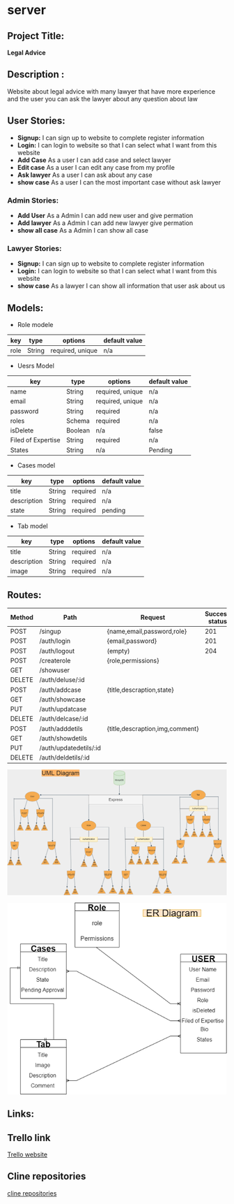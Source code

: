 # server

## Project Title:
**Legal Advice**

## Description :
Website about legal advice with many lawyer that have more experience and the user you can ask the lawyer about any question about law

## User Stories:

- **Signup:**  I can sign up to website to complete register information 
- **Login:**  I can login to website so that I can select what I want from this website 
- **Add Case** As a user I can add case and select lawyer
- **Edit case** As a user I can edit any case from my profile 
- **Ask lawyer** As a user I can ask about any case 
- **show case** As a user I can the most important case without ask lawyer

### Admin Stories:
- **Add User** As a Admin I can add new user and give permation 
- **Add lawyer** As a Admin I can add new lawyer give permation  
- **show  all case** As a Admin I can show all case

### Lawyer Stories: 
- **Signup:**  I can sign up to website to complete register information 
- **Login:**  I can login to website so that I can select what I want from this website 
- **show case** As a lawyer I can show all information that user ask about us 

## Models:

* Role modele

| key        | type            | options          | default value |
| ---------- | --------------- | ---------------- | ------------- |
| role       | String          | required, unique | n/a           |


* Uesrs Model

| key        | type            | options          | default value |
| ---------- | --------------- | ---------------- | ------------- |
| name       | String          | required, unique | n/a           |
| email      | String          | required, unique | n/a           |
| password   | String          | required         | n/a           |
| roles      | Schema <roles>  | required         | n/a           |
| isDelete   | Boolean         | n/a              | false         |
| Filed of Expertise| String   | required         | n/a           |
| States     | String          | n/a              | Pending       |

* Cases model 

| key        | type            | options          | default value |
| ---------- | --------------- | ---------------- | ------------- |
| title      | String          | required         | n/a           |
| description| String          | required         | n/a           |
| state      | String          | required         |pending        |


* Tab model 

| key        | type            | options          | default value |
| ---------- | --------------- | ---------------- | ------------- |
| title      | String          | required         | n/a           |
| description| String          | required         | n/a           |
| image      | String          | required         | n/a           |


## Routes:
|Method         |Path           |Request                        |Success status| Error status|
| ------------- | ------------- |-------------------------------|--------------|-------------|
| POST          | /singup       | {name,email,password,role}    | 201          | 404         |
| POST          | /auth/login   | {email,password}              | 201          | 404         | 
| POST          | /auth/logout  | (empty)                       | 204          | 400         |         
| POST          | /createrole   | {role,permissions}            |
| GET           | /showuser     |                               |
| DELETE        | /auth/deluse/:id|                             |
| POST          | /auth/addcase | {title,descraption,state}     |
| GET           | /auth/showcase|                               |
| PUT           | /auth/updatcase|                              | 
| DELETE        | /auth/delcase/:id|                            |
| POST          | /auth/adddetils|{title,descraption,img,comment}|
| GET           | /auth/showdetils|                             |
| PUT           | /auth/updatedetils/:id|                       |
| DELETE        | /auth/deldetils/:id|                          |

![UML Diagram](https://github.com/MP-Project-Mohammed-Ali/server/blob/main/diagram/UML%20Diagram%20V1%20(1).png)

![ER Diagram](https://github.com/MP-Project-Mohammed-Ali/server/blob/main/diagram/ER%20Diagram.png)


## Links:
## Trello link 

[Trello website](https://trello.com/b/wgen9s3X/mp-project-mohammed-ali)

## Cline repositories
[cline repositories](https://github.com/MP-Project-Mohammed-Ali/client)


